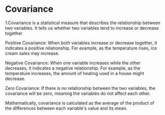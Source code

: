 # Covariance

1.Covariance is a statistical measure that describes the relationship between two variables. It tells us whether two variables tend to increase or decrease together

Positive Covariance: When both variables increase or decrease together, it indicates a positive relationship. For example, as the    temperature rises, ice cream sales may increase.

Negative Covariance: When one variable increases while the other decreases, it indicates a negative relationship. For example, as the temperature increases, the amount of heating used in a house might decrease.

Zero Covariance: If there is no relationship between the two variables, the covariance will be zero, meaning the variables do not affect each other.

Mathematically, covariance is calculated as the average of the product of the differences between each variable's value and its mean.

